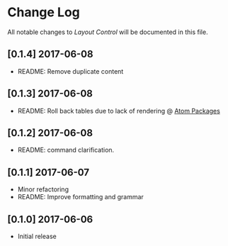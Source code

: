 # Change Log
All notable changes to *Layout Control* will be documented in this file.

## [0.1.4] 2017-06-08
- README: Remove duplicate content

## [0.1.3] 2017-06-08
- README: Roll back tables due to lack of rendering @ [Atom Packages](https://atom.io/packages/)

## [0.1.2] 2017-06-08
- README: command clarification.

## [0.1.1] 2017-06-07
- Minor refactoring
- README: Improve formatting and grammar

## [0.1.0] 2017-06-06
- Initial release
